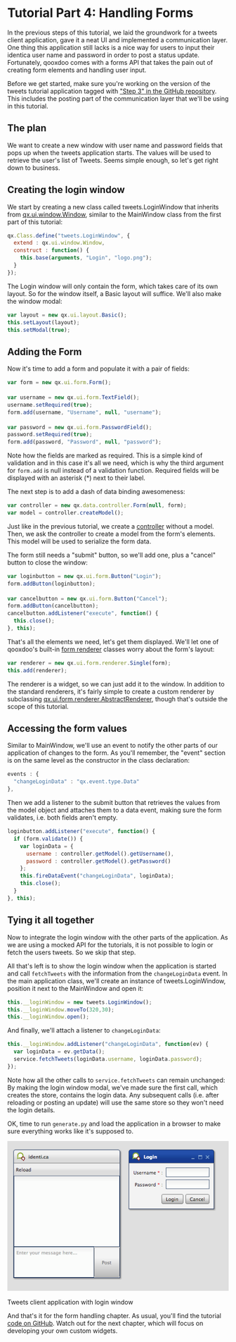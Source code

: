 Tutorial Part 4: Handling Forms
================================

In the previous steps of this tutorial, we laid the groundwork for a tweets client application, gave it a neat UI and implemented a communication layer. One thing this application still lacks is a nice way for users to input their identica user name and password in order to post a status update. Fortunately, qooxdoo comes with a forms API that takes the pain out of creating form elements and handling user input.

Before we get started, make sure you're working on the version of the tweets tutorial application tagged with ["Step 3" in the GitHub repository](https://github.com/qooxdoo/qxl.tweet-tutorial/tree/master/tweets/step3). This includes the posting part of the communication layer that we'll be using in this tutorial.

The plan
--------

We want to create a new window with user name and password fields that pops up when the tweets application starts. The values will be used to retrieve the user's list of Tweets. Seems simple enough, so let's get right down to business.

Creating the login window
-------------------------

We start by creating a new class called tweets.LoginWindow that inherits from [qx.ui.window.Window](apps://apiviewer/index.html#qx.ui.window.Window), similar to the MainWindow class from the first part of this tutorial:

```javascript
qx.Class.define("tweets.LoginWindow", {
  extend : qx.ui.window.Window,
  construct : function() {
    this.base(arguments, "Login", "logo.png");
  }
});
```

The Login window will only contain the form, which takes care of its own layout. So for the window itself, a Basic layout will suffice. We'll also make the window modal:

```javascript
var layout = new qx.ui.layout.Basic();
this.setLayout(layout);
this.setModal(true);
```

Adding the Form
---------------

Now it's time to add a form and populate it with a pair of fields:

```javascript
var form = new qx.ui.form.Form();

var username = new qx.ui.form.TextField();
username.setRequired(true);
form.add(username, "Username", null, "username");

var password = new qx.ui.form.PasswordField();
password.setRequired(true);
form.add(password, "Password", null, "password");
```

Note how the fields are marked as required. This is a simple kind of validation and in this case it's all we need, which is why the third argument for `form.add` is null instead of a validation function. Required fields will be displayed with an asterisk (\*) next to their label.

The next step is to add a dash of data binding awesomeness:

```javascript
var controller = new qx.data.controller.Form(null, form);
var model = controller.createModel();
```

Just like in the previous tutorial, we create a [controller](apps://apiviewer/index.html#qx.data.controller.Form) without a model. Then, we ask the controller to create a model from the form's elements. This model will be used to serialize the form data.

The form still needs a "submit" button, so we'll add one, plus a "cancel" button to close the window:

```javascript
var loginbutton = new qx.ui.form.Button("Login");
form.addButton(loginbutton);

var cancelbutton = new qx.ui.form.Button("Cancel");
form.addButton(cancelbutton);
cancelbutton.addListener("execute", function() {
  this.close();
}, this);
```

That's all the elements we need, let's get them displayed. We'll let one of qooxdoo's built-in [form renderer](apps://apiviewer/index.html#qx.ui.form.renderer) classes worry about the form's layout:

```javascript
var renderer = new qx.ui.form.renderer.Single(form);
this.add(renderer);
```

The renderer is a widget, so we can just add it to the window. In addition to the standard renderers, it's fairly simple to create a custom renderer by subclassing [qx.ui.form.renderer.AbstractRenderer](apps://apiviewer/index.html#qx.ui.form.renderer.AbstractRenderer), though that's outside the scope of this tutorial.

Accessing the form values
-------------------------

Similar to MainWindow, we'll use an event to notify the other parts of our application of changes to the form. As you'll remember, the "event" section is on the same level as the constructor in the class declaration:

```javascript
events : {
  "changeLoginData" : "qx.event.type.Data"
},
```

Then we add a listener to the submit button that retrieves the values from the model object and attaches them to a data event, making sure the form validates, i.e. both fields aren't empty.

```javascript
loginbutton.addListener("execute", function() {
  if (form.validate()) {
    var loginData = {
      username : controller.getModel().getUsername(),
      password : controller.getModel().getPassword()
    };
    this.fireDataEvent("changeLoginData", loginData);
    this.close();
  }
}, this);
```

Tying it all together
---------------------

Now to integrate the login window with the other parts of the application. As we are using a mocked API for the tutorials, it is not possible to login or fetch the users tweets. So we skip that step.

All that's left is to show the login window when the application is started and call `fetchTweets` with the information from the `changeLoginData` event. In the main application class, we'll create an instance of tweets.LoginWindow, position it next to the MainWindow and open it:

```javascript
this.__loginWindow = new tweets.LoginWindow();
this.__loginWindow.moveTo(320,30);
this.__loginWindow.open();
```

And finally, we'll attach a listener to `changeLoginData`:

```javascript
this.__loginWindow.addListener("changeLoginData", function(ev) {
  var loginData = ev.getData();
  service.fetchTweets(loginData.username, loginData.password);
});
```

Note how all the other calls to `service.fetchTweets` can remain unchanged: By making the login window modal, we've made sure the first call, which creates the store, contains the login data. Any subsequent calls (i.e. after reloading or posting an update) will use the same store so they won't need the login details.

OK, time to run `generate.py` and load the application in a browser to make sure everything works like it's supposed to.

![Tweets client application with login window](step41.png)

Tweets client application with login window

And that's it for the form handling chapter. As usual, you'll find the tutorial [code on GitHub](https://github.com/qooxdoo/qxl.tweet-tutorial/tree/master/tweets/step4.1). Watch out for the next chapter, which will focus on developing your own custom widgets.
